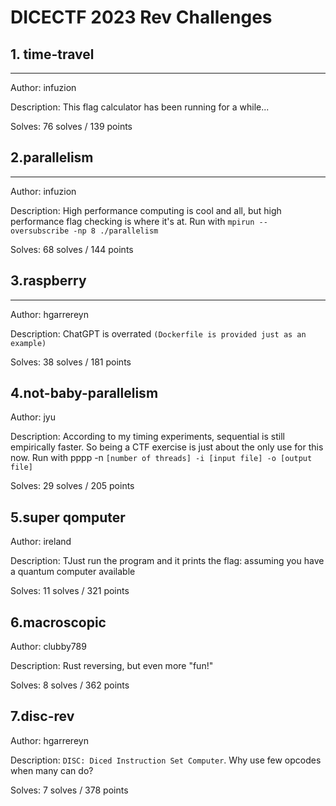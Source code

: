 # DICECTF 2023 Rev Challenges

## 1. time-travel
---
Author: infuzion

Description: This flag calculator has been running for a while...

Solves: 76 solves / 139 points

## 2.parallelism
---
Author: infuzion

Description: High performance computing is cool and all, but high performance flag checking is where it's at. Run with `mpirun --oversubscribe -np 8 ./parallelism`

Solves: 68 solves / 144 points

## 3.raspberry
---
Author: hgarrereyn

Description: ChatGPT is overrated `(Dockerfile is provided just as an example)`

Solves: 38 solves / 181 points

## 4.not-baby-parallelism
Author: jyu

Description: According to my timing experiments, sequential is still empirically faster. So being a CTF exercise is just about the only use for this now. Run with pppp -n `[number of threads] -i [input file] -o [output file]`

Solves: 29 solves / 205 points

## 5.super qomputer
Author: ireland

Description: TJust run the program and it prints the flag: assuming you have a quantum computer available

Solves: 11 solves / 321 points

## 6.macroscopic
Author: clubby789

Description: Rust reversing, but even more "fun!"

Solves: 8 solves / 362 points

## 7.disc-rev
Author: hgarrereyn

Description: `DISC: Diced Instruction Set Computer`. Why use few opcodes when many can do?

Solves: 7 solves / 378 points
